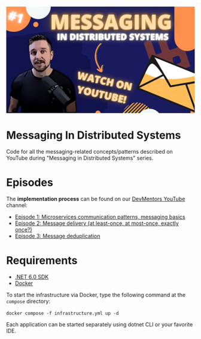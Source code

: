 [![thumbnail](./media/thumbnail.png)](https://www.youtube.com/watch?v=dp5nqLnhZyE&list=PLqqD43D6Mqz0dxaC7kwvg0pUNY5mKHtrs&ab_channel=DevMentors)

# Messaging In Distributed Systems
Code for all the messaging-related concepts/patterns described on YouTube during "Messaging in Distributed Systems" series.


# Episodes

The **implementation process** can be found on our [DevMentors YouTube](https://www.youtube.com/watch?v=dp5nqLnhZyE&list=PLqqD43D6Mqz0dxaC7kwvg0pUNY5mKHtrs&ab_channel=DevMentors) channel:
- [Episode 1: Microservices communication patterns, messaging basics](https://www.youtube.com/watch?v=eW4JgrkwWEM&ab_channel=DevMentors)
- [Episode 2: Message delivery (at least-once, at most-once, exactly once?)](https://www.youtube.com/watch?v=l6nLt4Km1cA&ab_channel=DevMentors)
- [Episode 3: Message deduplication](https://www.youtube.com/watch?v=TuMtG_27Khg&ab_channel=DevMentors)

# Requirements

- [.NET 6.0 SDK](https://dotnet.microsoft.com/download/dotnet/6.0)
- [Docker](https://docs.docker.com/get-docker)

To start the infrastructure via Docker, type the following command at the `compose` directory:

`docker compose -f infrastructure.yml up -d`

Each application can be started separately using dotnet CLI or your favorite IDE.

